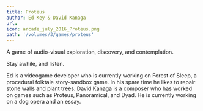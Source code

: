 ```yaml
---
title: Proteus
author: Ed Key & David Kanaga
url: 
icon: arcade_july_2016_Proteus.png 
path: '/volumes/3/games/proteus'
---
```

A game of audio-visual exploration, discovery, and contemplation.

Stay awhile, and listen.

Ed is a videogame developer who is currently working on Forest of Sleep, a
procedural folktale story-sandbox game. In his spare time he likes to repair stone
walls and plant trees. David Kanaga is a composer who has worked on games such as
Proteus, Panoramical, and Dyad. He is currently working on a dog opera and an
essay.